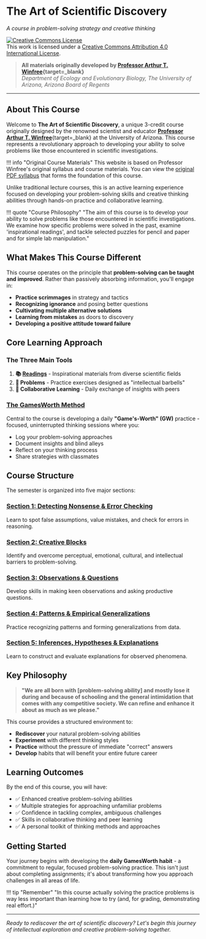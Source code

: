# The Art of Scientific Discovery
*A course in problem-solving strategy and creative thinking*

<a rel="license" href="http://creativecommons.org/licenses/by/4.0/"><img alt="Creative Commons License" style="border-width:0" src="https://i.creativecommons.org/l/by/4.0/88x31.png" /></a><br />This work is licensed under a <a rel="license" href="http://creativecommons.org/licenses/by/4.0/">Creative Commons Attribution 4.0 International License</a>.


> **All materials originally developed by [Professor Arthur T. Winfree](https://web.archive.org/web/20040801000000*/http://eebweb.arizona.edu/faculty/winfree/Handout_479.htm){target=_blank}**  
*Department of Ecology and Evolutionary Biology, The University of Arizona, Arizona Board of Regents*

---

## About This Course

Welcome to **The Art of Scientific Discovery**, a unique 3-credit course originally designed by the renowned scientist and educator [**Professor Arthur T. Winfree**](https://en.wikipedia.org/wiki/Arthur_Winfree){target=_blank} at the University of Arizona. This course represents a revolutionary approach to developing your ability to solve problems like those encountered in scientific investigations.

!!! info "Original Course Materials"
    This website is based on Professor Winfree's original syllabus and course materials. You can view the [original PDF syllabus](./assets/aosd_syllabus.pdf) that forms the foundation of this course.

Unlike traditional lecture courses, this is an active learning experience focused on developing your problem-solving skills and creative thinking abilities through hands-on practice and collaborative learning.

!!! quote "Course Philosophy"
    "The aim of this course is to develop your ability to solve problems like those encountered in scientific investigations. We examine how specific problems were solved in the past, examine 'inspirational readings', and tackle selected puzzles for pencil and paper and for simple lab manipulation."

## What Makes This Course Different

This course operates on the principle that **problem-solving can be taught and improved**. Rather than passively absorbing information, you'll engage in:

- **Practice scrimmages** in strategy and tactics
- **Recognizing ignorance** and posing better questions  
- **Cultivating multiple alternative solutions**
- **Learning from mistakes** as doors to discovery
- **Developing a positive attitude toward failure**

## Core Learning Approach

### The Three Main Tools

1. **📚 [Readings](readings.md)** - Inspirational materials from diverse scientific fields
2. **🧩 Problems** - Practice exercises designed as "intellectual barbells"
3. **👥 Collaborative Learning** - Daily exchange of insights with peers

### [The GamesWorth Method](gamesworth.md)

Central to the course is developing a daily **"Game's-Worth" (GW)** practice - focused, uninterrupted thinking sessions where you:

- Log your problem-solving approaches
- Document insights and blind alleys  
- Reflect on your thinking process
- Share strategies with classmates

## Course Structure

The semester is organized into five major sections:

### [Section 1: Detecting Nonsense & Error Checking](section1.md)
Learn to spot false assumptions, value mistakes, and check for errors in reasoning.

### [Section 2: Creative Blocks](section2.md)
Identify and overcome perceptual, emotional, cultural, and intellectual barriers to problem-solving.

### [Section 3: Observations & Questions](section3.md)
Develop skills in making keen observations and asking productive questions.

### [Section 4: Patterns & Empirical Generalizations](section4.md)
Practice recognizing patterns and forming generalizations from data.

### [Section 5: Inferences, Hypotheses & Explanations](section5.md)
Learn to construct and evaluate explanations for observed phenomena.

## Key Philosophy

> **"We are all born with [problem-solving ability] and mostly lose it during and because of schooling and the general intimidation that comes with any competitive society. We can refine and enhance it about as much as we please."**

This course provides a structured environment to:

- **Rediscover** your natural problem-solving abilities
- **Experiment** with different thinking styles
- **Practice** without the pressure of immediate "correct" answers
- **Develop** habits that will benefit your entire future career

## Learning Outcomes

By the end of this course, you will have:

- ✅ Enhanced creative problem-solving abilities
- ✅ Multiple strategies for approaching unfamiliar problems  
- ✅ Confidence in tackling complex, ambiguous challenges
- ✅ Skills in collaborative thinking and peer learning
- ✅ A personal toolkit of thinking methods and approaches

## Getting Started

Your journey begins with developing the **daily GamesWorth habit** - a commitment to regular, focused problem-solving practice. This isn't just about completing assignments; it's about transforming how you approach challenges in all areas of life.

!!! tip "Remember"
    "In this course actually solving the practice problems is way less important than learning how to try (and, for grading, demonstrating real effort.)"

---

*Ready to rediscover the art of scientific discovery? Let's begin this journey of intellectual exploration and creative problem-solving together.*